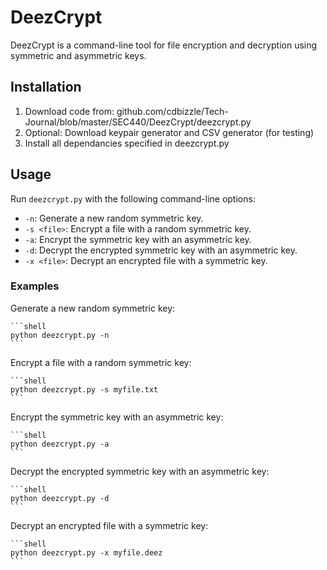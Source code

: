 # DeezCrypt

DeezCrypt is a command-line tool for file encryption and decryption using symmetric and asymmetric keys.

## Installation

1. Download code from: github.com/cdbizzle/Tech-Journal/blob/master/SEC440/DeezCrypt/deezcrypt.py
2. Optional: Download keypair generator and CSV generator (for testing)
3. Install all dependancies specified in deezcrypt.py

## Usage

Run `deezcrypt.py` with the following command-line options:

- `-n`: Generate a new random symmetric key.
- `-s <file>`: Encrypt a file with a random symmetric key.
- `-a`: Encrypt the symmetric key with an asymmetric key.
- `-d`: Decrypt the encrypted symmetric key with an asymmetric key.
- `-x <file>`: Decrypt an encrypted file with a symmetric key.

### Examples

Generate a new random symmetric key:

    ```shell
    python deezcrypt.py -n
    ```

Encrypt a file with a random symmetric key:

    ```shell
    python deezcrypt.py -s myfile.txt
    ```

Encrypt the symmetric key with an asymmetric key:

    ```shell
    python deezcrypt.py -a
    ```

Decrypt the encrypted symmetric key with an asymmetric key:

    ```shell
    python deezcrypt.py -d
    ```

Decrypt an encrypted file with a symmetric key:

    ```shell
    python deezcrypt.py -x myfile.deez
    ```
